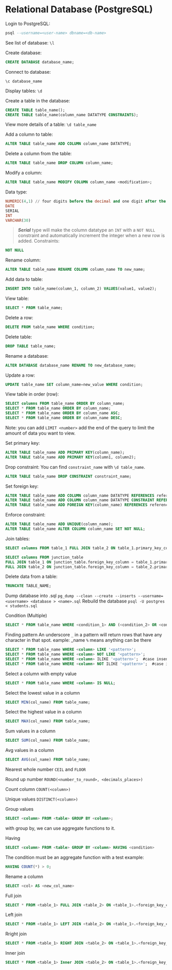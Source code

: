 # Relational Database (PostgreSQL)

Login to PostgreSQL:
```sql
psql --username=<user-name> dbname=<db-name>
```
See list of database:
`
\l
`

Create database:
```sql
CREATE DATABASE database_name;
```
Connect to database:
```
\c database_name
```
Display tables:
`
\d
`

Create a table in the database:
```sql
CREATE TABLE table_name();
CREATE TABLE table_name(column_name DATATYPE CONSTRAINTS);

```
View more details of a table:
`
\d table_name
`

Add a column to table:
```sql
ALTER TABLE table_name ADD COLUMN column_name DATATYPE;
```
Delete a column from the table:
```sql
ALTER TABLE table_name DROP COLUMN column_name;
```
Modify a column:
```SQL
ALTER TABLE table_name MODIFY COLUMN column_name <modification>;
```
Data type:
```sql
NUMERIC(4,1) // four digits before the decimal and one digit after the decimal
DATE
SERIAL
INT
VARCHAR(30)
```
> ***Serial*** type will make the column datatype an `INT` with a `NOT NULL` constraint and automatically increment the integer when a new row is added.
Constraints:
```sql
NOT NULL
```
Rename column:
```sql
ALTER TABLE table_name RENAME COLUMN column_name TO new_name;
```
Add data to table:
```sql
INSERT INTO table_name(column_1, column_2) VALUES(value1, value2);
```
View table:
```sql
SELECT * FROM table_name;
```
Delete a row:
```sql
DELETE FROM table_name WHERE condition;
```
Delete table:
```sql
DROP TABLE table_name;
```
Rename a database:
```sql
ALTER DATABASE database_name RENAME TO new_database_name;
```
Update a row:
```sql
UPDATE table_name SET column_name=new_value WHERE condition;
```
View table in order (row):
```sql
SELECT columns FROM table_name ORDER BY column_name;
SELECT * FROM table_name ORDER BY column_name;
SELECT * FROM table_name ORDER BY column_name ASC;
SELECT * FROM table_name ORDER BY column_name DESC;
```

Note: you can add `LIMIT <number>` add the end of the query to limit the amount of data you want to view.

Set primary key:
```sql
ALTER TABLE table_name ADD PRIMARY KEY(column_name);
ALTER TABLE table_name ADD PRIMARY KEY(column1, column2);
```
Drop constraint:
You can find `constraint_name` with `\d table_name`.
```sql
ALTER TABLE table_name DROP CONSTRAINT constraint_name;
```
Set foreign key:
```sql
ALTER TABLE table_name ADD COLUMN column_name DATATYPE REFERENCES referenced_table_name(referenced_column_name);
ALTER TABLE table_name ADD COLUMN column_name DATATYPE CONSTRAINT REFERENCES referenced_table_name(referenced_column_name);
ALTER TABLE table_name ADD FOREIGN KEY(column_name) REFERENCES referenced_table(referenced_column);
```
Enforce constraint:
```sql
ALTER TABLE table_name ADD UNIQUE(column_name);
ALTER TABLE table_name ALTER COLUMN column_name SET NOT NULL;
```
Join tables:
```sql
SELECT columns FROM table_1 FULL JOIN table_2 ON table_1.primary_key_column = table_2.foreign_key_column;

SELECT columns FROM junction_table
FULL JOIN table_1 ON junction_table.foreign_key_column = table_1.primary_key_column
FULL JOIN table_2 ON junction_table.foreign_key_column = table_2.primary_key_column;
```

Delete data from a table:
```sql
TRUNCATE TABLE_NAME;
```

Dump database into <name>.sql
`
pg_dump --clean --create --inserts --username=<username> <database > <name>.sql
`
Rebuild the database 
`
psql -U postgres < students.sql
`

Condition (Multiple)
```SQL
SELECT * FROM table_name WHERE <condition_1> AND (<condition_2> OR <condition_2>);
```

Finding pattern
An underscore `_` in a pattern will return rows that have any character in that spot. eample: _name
`%` means anything can be there
```SQL
SELECT * FROM table_name WHERE <column> LIKE '<pattern>';
SELECT * FROM table_name WHERE <column> NOT LIKE '<pattern>';
SELECT * FROM table_name WHERE <column> ILIKE '<pattern>';  #case insensitive
SELECT * FROM table_name WHERE <column> NOT ILIKE '<pattern>';  #case insensitive
```

Select a column with empty value
```SQL
SELECT * FROM table_name WHERE <column> IS NULL;
```

Select the lowest value in a column
```SQL
SELECT MIN(col_name) FROM table_name;
```

Select the highest value in a column
```SQL
SELECT MAX(col_name) FROM table_name;
```

Sum values in a column
```SQL
SELECT SUM(col_name) FROM table_name;
```

Avg values in a column
```SQL
SELECT AVG(col_name) FROM table_name;
```

Nearest whole number `CEIL` and `FLOOR`

Round up number `ROUND(<number_to_round>, <decimals_places>)`

Count column `COUNT(<column>)`

Unique values `DISTINCT(<column>)`

Group values
```SQL
SELECT <column> FROM <table> GROUP BY <column>;
```
with group by, we can use aggregate functions to it.

Having 
```SQL
SELECT <column> FROM <table> GROUP BY <column> HAVING <condition>
```
The condition must be an aggregate function with a test example:
```SQL
HAVING COUNT(*) > 0;
```

Rename a column
```SQL
SELECT <col> AS <new_col_name>
```

Full join
```SQL
SELECT * FROM <table_1> FULL JOIN <table_2> ON <table_1>.<foreign_key_column> = <table_2>.<foreign_key_column>;
```

Left join
```SQL
SELECT * FROM <table_1> LEFT JOIN <table_2> ON <table_1>.<foreign_key_column> = <table_2>.<foreign_key_column>;
```

Rright join
```SQL
SELECT * FROM <table_1> RIGHT JOIN <table_2> ON <table_1>.<foreign_key_column> = <table_2>.<foreign_key_column>;
```

Inner join
```SQL
SELECT * FROM <table_1> Inner JOIN <table_2> ON <table_1>.<foreign_key_column> = <table_2>.<foreign_key_column>;
```



